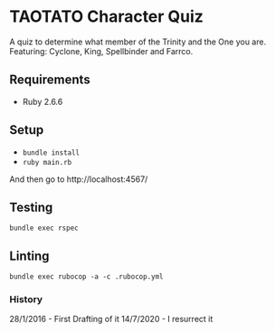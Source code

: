 # TAOTATO Character Quiz

A quiz to determine what member of the Trinity and the One you are. Featuring: Cyclone, King, Spellbinder and Farrco.

## Requirements

- Ruby 2.6.6

## Setup

- `bundle install`
- `ruby main.rb`

And then go to http://localhost:4567/

## Testing

`bundle exec rspec`

## Linting

`bundle exec rubocop -a -c .rubocop.yml`

### History

28/1/2016 - First Drafting of it
14/7/2020 - I resurrect it
